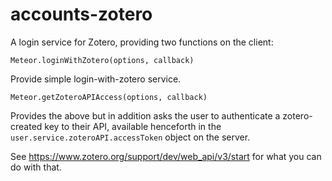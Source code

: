 # accounts-zotero

A login service for Zotero, providing two functions on the client:

`Meteor.loginWithZotero(options, callback)`

Provide simple login-with-zotero service.

`Meteor.getZoteroAPIAccess(options, callback)`

Provides the above but in addition asks the user to authenticate a
zotero-created key to their API, available henceforth in the
`user.service.zoteroAPI.accessToken` object on the server.

See https://www.zotero.org/support/dev/web_api/v3/start for what you
can do with that.
